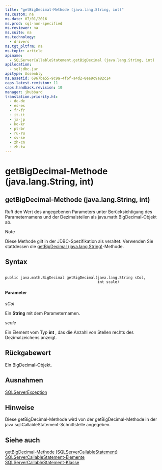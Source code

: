 ```yaml
---
title: "getBigDecimal-Methode (java.lang.String, int)"
ms.custom: na
ms.date: 07/01/2016
ms.prod: sql-non-specified
ms.reviewer: na
ms.suite: na
ms.technology: 
  - drivers
ms.tgt_pltfrm: na
ms.topic: article
apiname: 
  - SQLServerCallableStatement.getBigDecimal (java.lang.String, int)
apilocation: 
  - sqljdbc.jar
apitype: Assembly
ms.assetid: 6967ba55-9c9a-4f6f-a4d2-8ee9c9a82c14
caps.latest.revision: 11
caps.handback.revision: 10
manager: jhubbard
translation.priority.ht: 
  - de-de
  - es-es
  - fr-fr
  - it-it
  - ja-jp
  - ko-kr
  - pt-br
  - ru-ru
  - sv-se
  - zh-cn
  - zh-tw
---
```

# getBigDecimal-Methode (java.lang.String, int)
    
## getBigDecimal\-Methode \(java.lang.String, int\)  
 Ruft den Wert des angegebenen Parameters unter Berücksichtigung des Parameternamens und der Dezimalstellen als java.math.BigDecimal\-Objekt ab.  
  
> [!NOTE]  
>  Diese Methode gilt in der JDBC\-Spezifikation als veraltet. Verwenden Sie stattdessen die [getBigDecimal \(java.lang.String\)](../content/getBigDecimal-Method--java.lang.String-.md)\-Methode.  
  
## Syntax  
  
```  
  
public java.math.BigDecimal getBigDecimal(java.lang.String sCol,  
                                          int scale)  
```  
  
#### Parameter  
 *sCol*  
  
 Ein **String** mit dem Parameternamen.  
  
 *scale*  
  
 Ein Element vom Typ **int** , das die Anzahl von Stellen rechts des Dezimalzeichens anzeigt.  
  
## Rückgabewert  
 Ein BigDecimal\-Objekt.  
  
## Ausnahmen  
 [SQLServerException](../content/SQLServerException-Class.md)  
  
## Hinweise  
 Diese getBigDecimal\-Methode wird von der getBigDecimal\-Methode in der java.sql.CallableStatement\-Schnittstelle angegeben.  
  
## Siehe auch  
 [getBigDecimal-Methode &#40;SQLServerCallableStatement&#41;](../content/getBigDecimal-Method--SQLServerCallableStatement-.md)   
 [SQLServerCallableStatement-Elemente](../content/SQLServerCallableStatement-Members.md)   
 [SQLServerCallableStatement-Klasse](../content/SQLServerCallableStatement-Class.md)  
  
  
